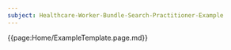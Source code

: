 ```yaml
---
subject: Healthcare-Worker-Bundle-Search-Practitioner-Example
---
```


{{page:Home/ExampleTemplate.page.md}}